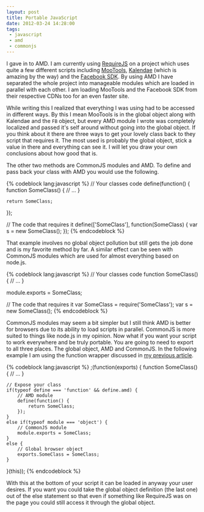 ```yaml
---
layout: post
title: Portable JavaScript
date: 2012-03-24 14:28:00
tags:
 - javascript
 - amd
 - commonjs
---
```


I gave in to AMD. I am currently using [RequireJS](http://requirejs.org/) on a project which uses quite a few different scripts including [MooTools](http://mootools.net/), [Kalendae](https://github.com/ChiperSoft/Kalendae) (which is amazing by the way) and the [Facebook SDK](https://developers.facebook.com/docs/reference/javascript/). By using AMD I have separated the whole project into manageable modules which are loaded in parallel with each other. I am loading MooTools and the Facebook SDK from their respective CDNs too for an even faster site.

While writing this I realized that everything I was using had to be accessed in different ways. By this I mean MooTools is in the global object along with Kalendae and the `FB` object, but every AMD module I wrote was completely localized and passed it's self around without going into the global object. If you think about it there are three ways to get your lovely class back to they script that requires it. The most used is probably the global object, stick a value in there and everything can see it. I will let you draw your own conclusions about how good that is.

The other two methods are CommonJS modules and AMD. To define and pass back your class with AMD you would use the following.

{% codeblock lang:javascript %}
// Your classes code
define(function() {
	function SomeClass() {
		// ...
	}
	
	return SomeClass;
});

// The code that requires it
define(['SomeClass'], function(SomeClass) {
	var s = new SomeClass();
});
{% endcodeblock %}

That example involves no global object pollution but still gets the job done and is my favorite method by far. A similar effect can be seen with CommonJS modules which are used for almost everything based on node.js.

{% codeblock lang:javascript %}
// Your classes code
function SomeClass() {
	// ...
}

module.exports = SomeClass;

// The code that requires it
var SomeClass = require('SomeClass');
var s = new SomeClass();
{% endcodeblock %}

CommonJS modules may seem a bit simpler but I still think AMD is better for browsers due to its ability to load scripts in parallel. CommonJS is more suited to things like node.js in my opinion. Now what if you want your script to work everywhere and be truly portable. You are going to need to export to all three places. The global object, AMD and CommonJS. In the following example I am using the function wrapper discussed in [my previous article](/2012/03/14/writing-great-javascript.html).

{% codeblock lang:javascript %}
;(function(exports) {
	function SomeClass() {
		// ...
	}
	
	// Expose your class
	if(typeof define === 'function' && define.amd) {
		// AMD module
		define(function() {
			return SomeClass;
		});
	}
	else if(typeof module === 'object') {
		// CommonJS module
		module.exports = SomeClass;
	}
	else {
		// Global browser object
		exports.SomeClass = SomeClass;
	}
}(this));
{% endcodeblock %}

With this at the bottom of your script it can be loaded in anyway your user desires. If you want you could take the global object definition (the last one) out of the else statement so that even if something like RequireJS was on the page you could still access it through the global object.
